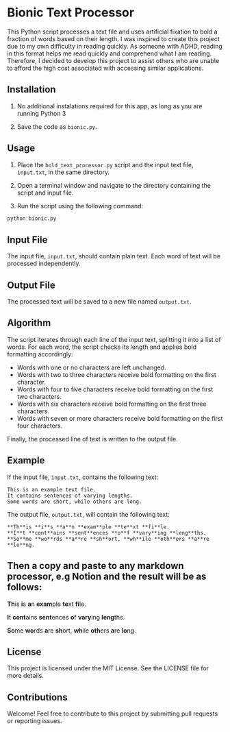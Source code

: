 # Bionic Text Processor

This Python script processes a text file and uses artificial fixation to bold a fraction of words based on their length. I was inspired to create this project due to my own difficulty in reading quickly. As someone with ADHD, reading in this format helps me read quickly and comprehend what I am reading. Therefore, I decided to develop this project to assist others who are unable to afford the high cost associated with accessing similar applications.

## Installation

1. No additional instalations required for this app, as long as you are running Python 3

2. Save the code as `bionic.py`.

## Usage

1. Place the `bold_text_processor.py` script and the input text file, `input.txt`, in the same directory.

2. Open a terminal window and navigate to the directory containing the script and input file.

3. Run the script using the following command:
```bash
python bionic.py
```

## Input File

The input file, `input.txt`, should contain plain text. Each word of text will be processed independently.

## Output File

The processed text will be saved to a new file named `output.txt`.

## Algorithm

The script iterates through each line of the input text, splitting it into a list of words. For each word, the script checks its length and applies bold formatting accordingly:

* Words with one or no characters are left unchanged.
* Words with two to three characters receive bold formatting on the first character.
* Words with four to five characters receive bold formatting on the first two characters.
* Words with six characters receive bold formatting on the first three characters.
* Words with seven or more characters receive bold formatting on the first four characters.

Finally, the processed line of text is written to the output file.

## Example

If the input file, `input.txt`, contains the following text:

```
This is an example text file.
It contains sentences of varying lengths.
Some words are short, while others are long.
```

The output file, `output.txt`, will contain the following text:

```
**Th**is **i**s **a**n **exam**ple **te**xt **fi**le.
**I**t **cont**ains **sent**ences **o**f **vary**ing **leng**ths.
**So**me **wo**rds **a**re **sh**ort, **wh**ile **oth**ers **a**re **lo**ng.
```
## Then a copy and paste to any markdown processor, e.g Notion and the result will be as follows:


**Th**is **i**s **a**n **exam**ple **te**xt **fi**le.

**I**t **cont**ains **sent**ences **o**f **vary**ing **leng**ths.

**So**me **wo**rds **a**re **sh**ort, **wh**ile **oth**ers **a**re **lo**ng.

## License

This project is licensed under the MIT License. See the LICENSE file for more details.

## Contributions

Welcome! Feel free to contribute to this project by submitting pull requests or reporting issues.
